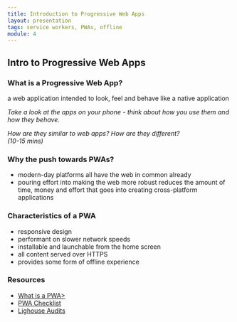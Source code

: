 ```yaml
---
title: Introduction to Progressive Web Apps
layout: presentation
tags: service workers, PWAs, offline
module: 4
---
```


<section>
  <h2>Intro to Progressive Web Apps</h2>
</section>

<section>
  <section>
    <h3>What is a Progressive Web App?</h3>
  </section>
  <section>
    <p>a web application intended to look, feel and behave like a native application</p>
  </section>
  <section>

  <p><i>Take a look at the apps on your phone - think about how you use them and how they behave.</i></p>

  <p><i>How are they similar to web apps? How are they different? <br />(10-15 mins)</i></p>
  </section>
</section>

<section>
  <h3>Why the push towards PWAs?</h3>
  <ul>
    <li>modern-day platforms all have the web in common already</li>
    <li>pouring effort into making the web more robust reduces the amount of time, money and effort that goes into creating cross-platform applications</li>
  </ul>
</section>

<section>
  <section>
    <h3>Characteristics of a PWA</h3>
  </section>
  <section>
    <ul>
      <li>responsive design</li>
      <li>performant on slower network speeds</li>
      <li>installable and launchable from the home screen</li>
      <li>all content served over HTTPS</li>
      <li>provides some form of offline experience</li>
    </ul>
  </section>
</section>

<section>
  <section>
    <h3>Resources</h3>
    <ul>
      <li><a href="http://blog.ionic.io/what-is-a-progressive-web-app/">What is a PWA></a></li>
      <li><a href="https://developers.google.com/web/progressive-web-apps/checklist">PWA Checklist</a></li>
      <li><a href="https://developers.google.com/web/tools/lighthouse/">Lighouse Audits</a></li>
    </ul>
</section>